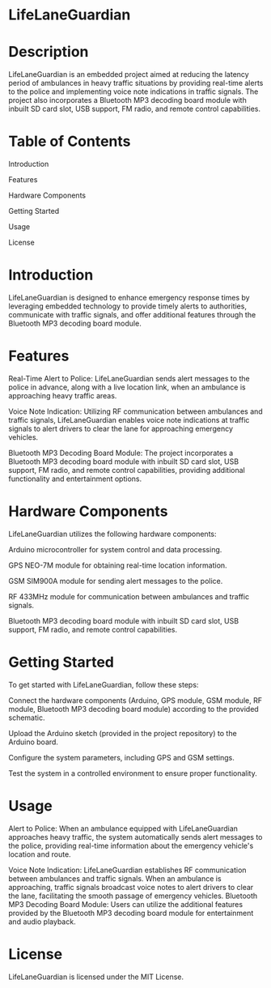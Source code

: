 # LifeLaneGuardian

# Description

LifeLaneGuardian is an embedded project aimed at reducing the latency period of ambulances in heavy traffic situations by providing real-time alerts to the police and implementing voice note indications in traffic signals. The project also incorporates a Bluetooth MP3 decoding board module with inbuilt SD card slot, USB support, FM radio, and remote control capabilities.

# Table of Contents

Introduction

Features

Hardware Components

Getting Started

Usage

License

# Introduction

LifeLaneGuardian is designed to enhance emergency response times by leveraging embedded technology to provide timely alerts to authorities, communicate with traffic signals, and offer additional features through the Bluetooth MP3 decoding board module.

# Features

Real-Time Alert to Police: LifeLaneGuardian sends alert messages to the police in advance, along with a live location link, when an ambulance is approaching heavy traffic areas.

Voice Note Indication: Utilizing RF communication between ambulances and traffic signals, LifeLaneGuardian enables voice note indications at traffic signals to alert drivers to clear the lane for approaching emergency vehicles.

Bluetooth MP3 Decoding Board Module: The project incorporates a Bluetooth MP3 decoding board module with inbuilt SD card slot, USB support, FM radio, and remote control capabilities, providing additional functionality and entertainment options.

# Hardware Components

LifeLaneGuardian utilizes the following hardware components:

Arduino microcontroller for system control and data processing.

GPS NEO-7M module for obtaining real-time location information.

GSM SIM900A module for sending alert messages to the police.

RF 433MHz module for communication between ambulances and traffic signals.

Bluetooth MP3 decoding board module with inbuilt SD card slot, USB support, FM radio, and remote control capabilities.

# Getting Started

To get started with LifeLaneGuardian, follow these steps:

Connect the hardware components (Arduino, GPS module, GSM module, RF module, Bluetooth MP3 decoding board module) according to the provided schematic.

Upload the Arduino sketch (provided in the project repository) to the Arduino board.

Configure the system parameters, including GPS and GSM settings.

Test the system in a controlled environment to ensure proper functionality.

# Usage

Alert to Police: When an ambulance equipped with LifeLaneGuardian approaches heavy traffic, the system automatically sends alert messages to the police, providing real-time information about the emergency vehicle's location and route.

Voice Note Indication: LifeLaneGuardian establishes RF communication between ambulances and traffic signals. When an ambulance is approaching, traffic signals broadcast voice notes to alert drivers to clear the lane, facilitating the smooth passage of emergency vehicles.
Bluetooth MP3 Decoding Board Module: Users can utilize the additional features provided by the Bluetooth MP3 decoding board module for entertainment and audio playback.

# License

LifeLaneGuardian is licensed under the MIT License.


